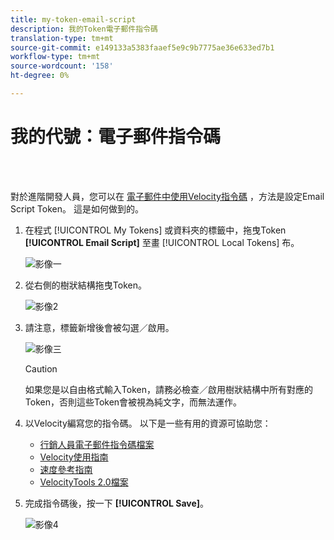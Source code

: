 ```yaml
---
title: my-token-email-script
description: 我的Token電子郵件指令碼
translation-type: tm+mt
source-git-commit: e149133a5383faaef5e9c9b7775ae36e633ed7b1
workflow-type: tm+mt
source-wordcount: '158'
ht-degree: 0%

---
```



# 我的代號：電子郵件指令碼

<br> 

對於進階開發人員，您可以在 [電子郵件中使用Velocity指令碼](http://velocity.apache.org/engine/1.7/user-guide.html) ，方法是設定Email Script Token。 這是如何做到的。

1. 在程式 [!UICONTROL My Tokens] 或資料夾的標籤中，拖曳Token **[!UICONTROL Email Script]** 至畫 [!UICONTROL Local Tokens] 布。

   ![影像一](/help/sky/assets/my-tokens/my-token-email-script/my-token-email-script-1.png)

1. 從右側的樹狀結構拖曳Token。

   ![影像2](/help/sky/assets/my-tokens/my-token-email-script/my-token-email-script-2.png)

1. 請注意，標籤新增後會被勾選／啟用。

   ![影像三](/help/sky/assets/my-tokens/my-token-email-script/my-token-email-script-3.png)

   >[!CAUTION]
   >
   >如果您是以自由格式輸入Token，請務必檢查／啟用樹狀結構中所有對應的Token，否則這些Token會被視為純文字，而無法運作。

1. 以Velocity編寫您的指令碼。 以下是一些有用的資源可協助您：

   * [行銷人員電子郵件指令碼檔案](http://developers.marketo.com/email-scripting/)
   * [Velocity使用指南](http://velocity.apache.org/engine/devel/user-guide.html)
   * [速度參考指南](http://velocity.apache.org/engine/devel/vtl-reference-guide.html)
   * [VelocityTools 2.0檔案](http://velocity.apache.org/tools/releases/2.0/javadoc/index.html)

1. 完成指令碼後，按一下 **[!UICONTROL Save]**。

   ![影像4](/help/sky/assets/my-tokens/my-token-email-script/my-token-email-script-4.png)
